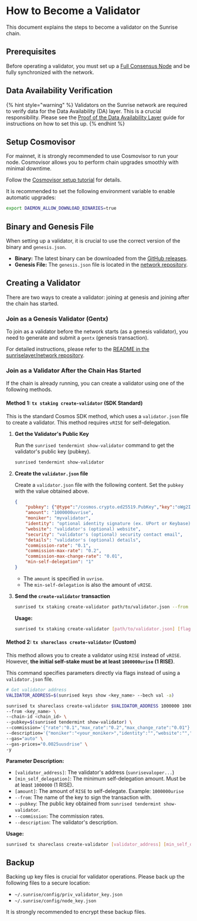 # How to Become a Validator

This document explains the steps to become a validator on the Sunrise chain.

## Prerequisites

Before operating a validator, you must set up a [Full Consensus Node](../../node/types/consensus/full-consensus-node.md) and be fully synchronized with the network.

## Data Availability Verification

{% hint style="warning" %}
Validators on the Sunrise network are required to verify data for the Data Availability (DA) layer. This is a crucial responsibility. Please see the [Proof of the Data Availability Layer](data-availability-proof.md) guide for instructions on how to set this up.
{% endhint %}

## Setup Cosmovisor

For mainnet, it is strongly recommended to use Cosmovisor to run your node. Cosmovisor allows you to perform chain upgrades smoothly with minimal downtime.

Follow the [Cosmovisor setup tutorial](../../node/types/consensus/setup-cosmovisor.md) for details.

It is recommended to set the following environment variable to enable automatic upgrades:

```bash
export DAEMON_ALLOW_DOWNLOAD_BINARIES=true
```

## Binary and Genesis File

When setting up a validator, it is crucial to use the correct version of the binary and `genesis.json`.

- **Binary:** The latest binary can be downloaded from the [GitHub releases](https://github.com/sunriselayer/sunrise/releases/tag/v1.0.0).
- **Genesis File:** The `genesis.json` file is located in the [network repository](https://github.com/sunriselayer/network/tree/main/sunrise-1).

## Creating a Validator

There are two ways to create a validator: joining at genesis and joining after the chain has started.

### Join as a Genesis Validator (Gentx)

To join as a validator before the network starts (as a genesis validator), you need to generate and submit a `gentx` (genesis transaction).

For detailed instructions, please refer to the [README in the sunriselayer/network repository](https://github.com/sunriselayer/network/blob/main/sunrise-1/gentx/README.md).

### Join as a Validator After the Chain Has Started

If the chain is already running, you can create a validator using one of the following methods.

#### Method 1: `tx staking create-validator` (SDK Standard)

This is the standard Cosmos SDK method, which uses a `validator.json` file to create a validator. This method requires `vRISE` for self-delegation.

1. **Get the Validator's Public Key**

    Run the `sunrised tendermint show-validator` command to get the validator's public key (pubkey).

    ```bash
    sunrised tendermint show-validator
    ```

2. **Create the `validator.json` file**

    Create a `validator.json` file with the following content. Set the `pubkey` with the value obtained above.

    ```json
    {
        "pubkey": {"@type":"/cosmos.crypto.ed25519.PubKey","key":"oWg2ISpLF405Jcm2vXV+2v4fnjodh6aafuIdeoW+rUw="},
        "amount": "1000000uvrise",
        "moniker": "myvalidator",
        "identity": "optional identity signature (ex. UPort or Keybase)",
        "website": "validator's (optional) website",
        "security": "validator's (optional) security contact email",
        "details": "validator's (optional) details",
        "commission-rate": "0.1",
        "commission-max-rate": "0.2",
        "commission-max-change-rate": "0.01",
        "min-self-delegation": "1"
    }
    ```

    - The `amount` is specified in `uvrise`.
    - The `min-self-delegation` is also the amount of `vRISE`.

3. **Send the `create-validator` transaction**

    ```bash
    sunrised tx staking create-validator path/to/validator.json --from <keyname> --chain-id <chain-id> --gas="auto" --gas-prices=<gas-prices> -y
    ```

    **Usage:**

    ```bash
    sunrised tx staking create-validator [path/to/validator.json] [flags]
    ```

#### Method 2: `tx shareclass create-validator` (Custom)

This method allows you to create a validator using `RISE` instead of `vRISE`. However, **the initial self-stake must be at least `1000000urise` (1 RISE)**.

This command specifies parameters directly via flags instead of using a `validator.json` file.

```bash
# Get validator address
VALIDATOR_ADDRESS=$(sunrised keys show <key_name> --bech val -a)

sunrised tx shareclass create-validator $VALIDATOR_ADDRESS 1000000 1000000urise \
--from <key_name> \
--chain-id <chain_id> \
--pubkey=$(sunrised tendermint show-validator) \
--commission='{"rate":"0.1","max_rate":"0.2","max_change_rate":"0.01"}' \
--description='{"moniker":"<your_moniker>","identity":"","website":"","security_contact":"","details":""}' \
--gas="auto" \
--gas-prices="0.0025uusdrise" \
-y
```

**Parameter Description:**

- `[validator_address]`: The validator's address (`sunrisevaloper...`)
- `[min_self_delegation]`: The minimum self-delegation amount. Must be at least `1000000` (1 RISE).
- `[amount]`: The amount of `RISE` to self-delegate. Example: `1000000urise`
- `--from`: The name of the key to sign the transaction with.
- `--pubkey`: The public key obtained from `sunrised tendermint show-validator`.
- `--commission`: The commission rates.
- `--description`: The validator's description.

**Usage:**

```bash
sunrised tx shareclass create-validator [validator_address] [min_self_delegation] [amount] [flags]
```

## Backup

Backing up key files is crucial for validator operations. Please back up the following files to a secure location:

- `~/.sunrise/config/priv_validator_key.json`
- `~/.sunrise/config/node_key.json`

It is strongly recommended to encrypt these backup files.
